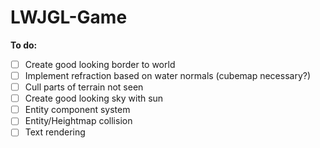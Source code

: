 # LWJGL-Game

**To do:**

  - [ ] Create good looking border to world
  - [ ] Implement refraction based on water normals (cubemap necessary?)
  - [ ] Cull parts of terrain not seen
  - [ ] Create good looking sky with sun
  - [ ] Entity component system
  - [ ] Entity/Heightmap collision
  - [ ] Text rendering 
